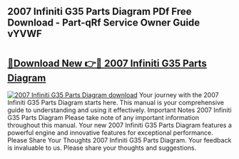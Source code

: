 ## 2007 Infiniti G35 Parts Diagram PDf Free Download - Part-qRf Service Owner Guide vYVWF

# <h2><a href="http://dfjpn3s.blite.top/?on=2007+Infiniti+G35+Parts+Diagram">🔗Download New 👉🔴 2007 Infiniti G35 Parts Diagram</a></h2>

[![2007 Infiniti G35 Parts Diagram download](https://i.imgur.com/lujVjoI.png)](http://dfjpn3s.blite.top/?on=2007+Infiniti+G35+Parts+Diagram)
Your journey with the 2007 Infiniti G35 Parts Diagram starts here. This manual is your comprehensive guide to understanding and using it effectively. Important Notes 2007 Infiniti G35 Parts Diagram Please take note of any important information throughout this manual. Your new 2007 Infiniti G35 Parts Diagram features a powerful engine and innovative features for exceptional performance. Please Share Your Thoughts 2007 Infiniti G35 Parts Diagram. Your feedback is invaluable to us. Please share your thoughts and suggestions.

